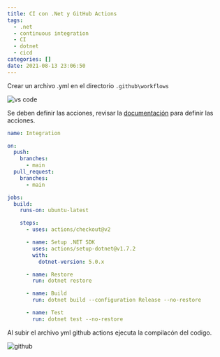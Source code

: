 ```yaml
---
title: CI con .Net y GitHub Actions
tags:
  - .net
  - continuous integration
  - CI
  - dotnet
  - cicd
categories: []
date: 2021-08-13 23:06:50
---
```


Crear un archivo .yml en el directorio  ```.github\workflows ```  


![vs code](http://blog.ramons.digital/images/1628896264491.png)

Se deben definir las acciones, revisar la [documentación](https://docs.github.com/en/actions) para definir las acciones.

```yaml
name: Integration

on:
  push:
    branches:
      - main
  pull_request:
    branches:
      - main

jobs:
  build:
    runs-on: ubuntu-latest

    steps:
      - uses: actions/checkout@v2

      - name: Setup .NET SDK
        uses: actions/setup-dotnet@v1.7.2
        with:
          dotnet-version: 5.0.x

      - name: Restore
        run: dotnet restore

      - name: Build
        run: dotnet build --configuration Release --no-restore

      - name: Test
        run: dotnet test --no-restore

``` 


Al subir el archivo yml github actions ejecuta la compilacón del codigo.

![github](http://blog.ramons.digital/images/1628897964559.png)
